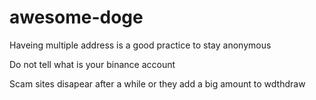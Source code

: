 # awesome-doge

Haveing multiple address is a good practice to stay anonymous

Do not tell what is your binance account

Scam sites disapear after a while or they add a big amount to wdthdraw
